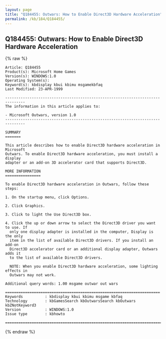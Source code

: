 ```yaml
---
layout: page
title: "Q184455: Outwars: How to Enable Direct3D Hardware Acceleration"
permalink: /kb/184/Q184455/
---
```


## Q184455: Outwars: How to Enable Direct3D Hardware Acceleration

{% raw %}

	Article: Q184455
	Product(s): Microsoft Home Games
	Version(s): WINDOWS:1.0
	Operating System(s): 
	Keyword(s): kbdisplay kbui kbimu msgamekbfaq
	Last Modified: 23-APR-1999
	
	-------------------------------------------------------------------------------
	The information in this article applies to:
	
	- Microsoft Outwars, version 1.0 
	-------------------------------------------------------------------------------
	
	SUMMARY
	=======
	
	This article describes how to enable Direct3D hardware acceleration in Microsoft
	Outwars. To enable Direct3D hardware acceleration, you must install a display
	adapter or an add-on 3D accelerator card that supports Direct3D.
	
	MORE INFORMATION
	================
	
	To enable Direct3D hardware acceleration in Outwars, follow these steps:
	
	1. On the startup menu, click Options.
	
	2. Click Graphics.
	
	3. Click to light the Use Direct3D box.
	
	4. Click the up or down arrow to select the Direct3D driver you want to use. If
	  only one display adapter is installed in the computer, Display is the only
	  item in the list of available Direct3D drivers. If you install an add-on
	  Direct3D accelerator card or an additional display adapter, Outwars adds it
	  to the list of available Direct3D drivers.
	
	  NOTE: When you enable Direct3D hardware acceleration, some lighting effects in
	  Outwars may not work.
	
	Additional query words: 1.00 msgame outwar out wars
	
	======================================================================
	Keywords          : kbdisplay kbui kbimu msgame kbfaq
	Technology        : kbGamesSearch kbOutwarsSearch kbOutwars kbZNotKeyword3
	Version           : WINDOWS:1.0
	Issue type        : kbhowto
	
	=============================================================================
	

{% endraw %}
